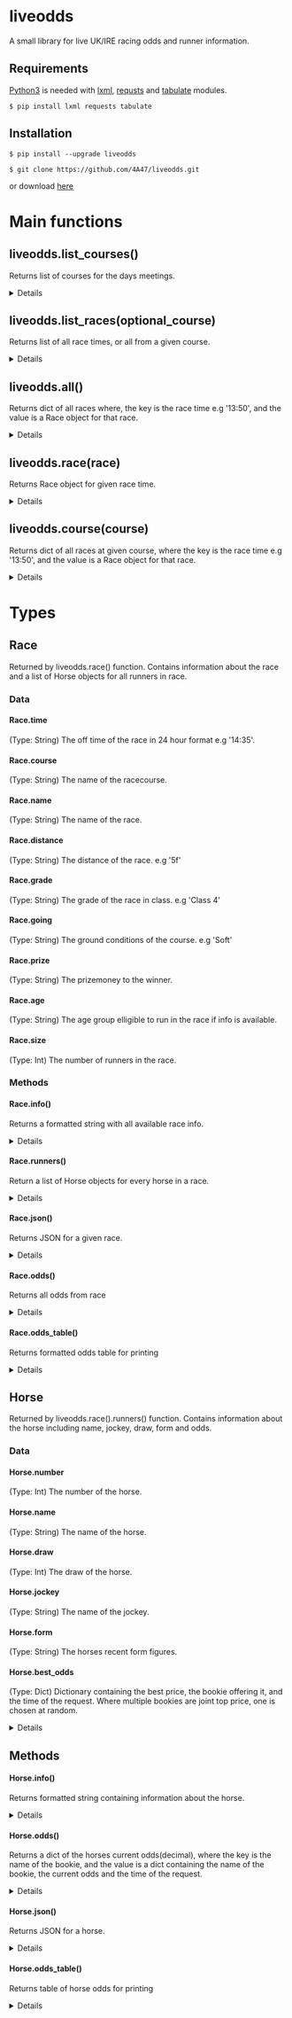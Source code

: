 # liveodds
A small library for live UK/IRE racing odds and runner information.

## Requirements

[Python3](https://www.python.org/downloads/) is needed with [lxml](https://lxml.de/), [requsts](https://2.python-requests.org/en/master/) and [tabulate](https://pypi.org/project/tabulate/) modules.

```
$ pip install lxml requests tabulate
```

## Installation

```
$ pip install --upgrade liveodds
```

```
$ git clone https://github.com/4A47/liveodds.git
```
or download [here](https://github.com/4A47/liveodds/archive/master.zip)


# Main functions

## liveodds.list_courses()
Returns list of courses for the days meetings.

<details>
    <summary>Details</summary>
    <br>

```python
import liveodds

courses = liveodds.list_courses()

for course in courses:
    print(course)
```
Output:

    redcar
    carlisle
    windsor
    leicester
    ludlow

</details>

## liveodds.list_races(optional_course)
Returns list of all race times, or all from a given course.

<details>
    <summary>Details</summary>
    <br>

```python
import liveodds

race_times = liveodds.list_races('redcar')

print(race_times)

for time in race_times:
    race = liveodds.race(time)
    print(race)
```
Output:

    ['14:00', '14:35', '15:05', '15:35', '16:05', '16:35', '17:05', '17:35']
    Race(Redcar 14:00)
    Race(Redcar 14:35)
    Race(Redcar 15:05)
    Race(Redcar 15:35)
    Race(Redcar 16:05)
    Race(Redcar 16:35)
    Race(Redcar 17:05)
    Race(Redcar 17:35)
</details>

## liveodds.all()
Returns dict of all races where, the key is the race time e.g '13:50', and the value is a Race object for that race.

<details>
    <summary>Details</summary>
    <br>

```python
import liveodds

races = liveodds.all()

race_1730 = races['17:30']

print(race_1730.info())
```
Output:

    17:30 Windsor
    Follow At The Races On Twitter Handicap
    1m 3f 99y   Class: 5
    Going: Good (Good to Firm in places)
    Runners: 10
    Winner: £3752
</details>

## liveodds.race(race)
Returns Race object for given race time.

<details>
    <summary>Details</summary>
    <br>

```python
import liveodds

race = liveodds.race('17:30')

for horse in race.runners():
    print(horse.info())

```
Output:

    2. Vexed
    (J P Spencer) 73-4
    Best Odds: 4.0 (Bet365)

    5. Mr Zoom Zoom
    (R Havlin) 76-352
    Best Odds: 5.0 (Paddy Power)

    6. Sky Cross
    (S De Sousa) 01-5
    Best Odds: 8.0 (Totesport)

    7. Gold Fleece
    (James Doyle) 6-52
    Best Odds: 8.0 (Unibet)

    ...

</details>

## liveodds.course(course)
Returns dict of all races at given course, where the key is the race time e.g '13:50', and the value is a Race object for that race.

<details>
    <summary>Details</summary>
    <br>

```python
races = liveodds.course('newbury')

for race in races.items():
    print(race)
```
Output:

    ('14:00', Race(Newbury 14:00))
    ('14:30', Race(Newbury 14:30))
    ('15:00', Race(Newbury 15:00))
    ('15:35', Race(Newbury 15:35))
    ('16:10', Race(Newbury 16:10))
    ('16:40', Race(Newbury 16:40))
    ('17:15', Race(Newbury 17:15))

</details>

# Types 

## Race
Returned by liveodds.race() function. Contains information about the race and a list of Horse objects for all runners in race.

### Data

#### Race.time
(Type: String) The off time of the race in 24 hour format e.g '14:35'.

#### Race.course
(Type: String) The name of the racecourse.

#### Race.name
(Type: String) The name of the race.

#### Race.distance
(Type: String) The distance of the race. e.g '5f'

#### Race.grade
(Type: String) The grade of the race in class. e.g 'Class 4'

#### Race.going
(Type: String) The ground conditions of the course. e.g 'Soft'

#### Race.prize
(Type: String) The prizemoney to the winner.

#### Race.age
(Type: String) The age group elligible to run in the race if info is available.

#### Race.size
(Type: Int) The number of runners in the race.

### Methods

#### Race.info()
Returns a formatted string with all available race info.

<details>
    <summary>Details</summary>
    <br>

```python
import liveodds

race = liveodds.race('19:15')

print(race.info())
```
Output:

    19:15 Leicester
    J.F. Herring Handicap
    1m 2f   Class: 4
    Going: Good to Firm (Good in Places)
    Runners: 4
    Winner: £5531

</details>

#### Race.runners()
Return a list of Horse objects for every horse in a race.

<details>
    <summary>Details</summary>
    <br>

```python
import liveodds

race = liveodds.race('19:15')

for horse in race.runners():
    print(type(horse), horse)
```
Output:

    <class 'liveodds.Horse'> Horse(Casement)
    <class 'liveodds.Horse'> Horse(Geetanjali)
    <class 'liveodds.Horse'> Horse(Meaghers Flag)
    <class 'liveodds.Horse'> Horse(Billy Roberts)

</details>

#### Race.json()
Returns JSON for a given race.

<details>
    <summary>Details</summary>
    <br>

```python
import liveodds

race = liveodds.race('19:15')

print(race.json())
```

![Race JSON](https://i.postimg.cc/VL0W8D6p/Screenshot-2019-05-20-JSON-Editor-Online-view-edit-and-format.png)

</details>

#### Race.odds()
Returns all odds from race

<details>
    <summary>Details</summary>
    <br>


```python
import liveodds

race = liveodds.race(liveodds.list_races()[0])

for horse in race.odds().values():
    for bookie in horse.values():
        print(bookie['bookie'], bookie['price'])
    
```

Output:

    Bet365 1.3
    Skybet 1.29
    Ladbrokes 1.25
    William Hill 1.25
    Betfair 1.25
    Betvictor 1.25
    Paddy Power 1.25
    Unibet 1.25
    Coral 1.25

    ...

</details>

#### Race.odds_table()
Returns formatted odds table for printing

<details>
    <summary>Details</summary>
    <br>


```python
import liveodds

race_time = liveodds.list_races()[0]

race = liveodds.race(race_time)

table = race.odds_table()

print(table)

```
Output:

![odds table](https://i.postimg.cc/Qt60NvzT/odds-table.png)

</details>

## Horse

Returned by liveodds.race().runners() function. Contains information about the horse including name, jockey, draw, form and odds.

### Data

#### Horse.number
(Type: Int) The number of the horse.

#### Horse.name
(Type: String) The name of the horse.

#### Horse.draw
(Type: Int) The draw of the horse.

#### Horse.jockey
(Type: String) The name of the jockey.

#### Horse.form
(Type: String) The horses recent form figures.

#### Horse.best_odds
(Type: Dict) Dictionary containing the best price, the bookie offering it, and the time of the request. Where multiple bookies are joint top price, one is chosen at random.

<details>
    <summary>Details</summary>
    <br>

```python
import liveodds

race = liveodds.race('19:15')
best_odds = race.runners()[0].best_odds

print(best_odds)
print(best_odds['price'])
print(best_odds['bookie'])
print(best_odds['time'])

```
Output:

    {'bookie': 'Skybet', 'time': '19:40:00', 'price': 3.75}
    3.75
    Skybet
    19:40:00

</details>

## Methods

#### Horse.info()
Returns formatted string containing information about the horse.

<details>
    <summary>Details</summary>
    <br>

```python
import liveodds

race = liveodds.race('20:15')
horse = race.runners()[0]

print(horse.info())
```

Output:

    5. Beryl The Petal (1)
    (C J McGovern) 4-2335
    Best Odds:  5.5 (Unibet)

</details>

#### Horse.odds()
Returns a dict of the horses current odds(decimal), where the key is the name of the bookie, and the value is a dict containing the name of the bookie, the current odds and the time of the request.

<details>
    <summary>Details</summary>
    <br>

```python
import liveodds

race = liveodds.race('20:15')
horse = race.runners()[0]

odds = horse.odds()

for bookie in odds:
    print(odds[bookie])

```

Output:

    {'bookie': 'Bet365', 'time': '19:51:42', 'price': 5.0}
    {'bookie': 'Skybet', 'time': '19:51:42', 'price': 5.0}
    {'bookie': 'Ladbrokes', 'time': '19:51:42', 'price': 5.5}
    {'bookie': 'William Hill', 'time': '19:51:42', 'price': 5.0}
    {'bookie': 'Betfair', 'time': '19:51:42', 'price': 5.0}
    {'bookie': 'BetVictor', 'time': '19:51:42', 'price': 5.0}

    ...


```python
import liveodds

race = liveodds.race('20:15')
horse = race.runners()[0]

odds = horse.odds()

for bookie in odds:
    bookmaker = odds[bookie]['bookie']
    price = odds[bookie]['price']
    time = odds[bookie]['time']
    
    print(f'{horse.name} is {price} with {bookmaker} at {time}')
```

Output:
    
    Beryl The Petal is 5.0 with Bet365 at 19:58:48
    Beryl The Petal is 5.0 with Skybet at 19:58:48
    Beryl The Petal is 5.0 with Ladbrokes at 19:58:48
    Beryl The Petal is 4.5 with William Hill at 19:58:48
    Beryl The Petal is 4.5 with Betfair at 19:58:48
    Beryl The Petal is 5.0 with BetVictor at 19:58:48
    
    ...
</details>

#### Horse.json()
Returns JSON for a horse.

<details>
    <summary>Details</summary>
    <br>

```python
import liveodds

race = liveodds.race('20:15')
horse = race.runners()[0]

print(horse.json())

```

![Horse JSON](https://i.postimg.cc/zBN1Z8hB/Screenshot-2019-05-20-JSON-Editor-Online-view-edit-and-format.png) 

</details>

#### Horse.odds_table()
Returns table of horse odds for printing

<details>
    <summary>Details</summary>
    <br>

```python
import liveodds

horse = liveodds.race(liveodds.list_races()[0]).runners()[0]

print(horse.odds_table())

```

Output:

![odds table](https://i.postimg.cc/KjRQ1JXs/odds-table1.png)

</details>
